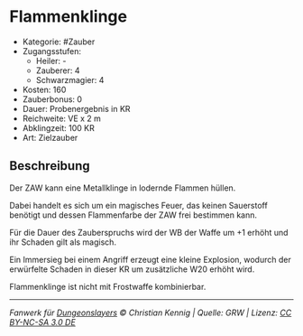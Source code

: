 # Flammenklinge

- Kategorie: #Zauber
- Zugangsstufen:
  - Heiler: -
  - Zauberer: 4
  - Schwarzmagier: 4
- Kosten: 160
- Zauberbonus: 0
- Dauer: Probenergebnis in KR
- Reichweite: VE x 2 m
- Abklingzeit: 100 KR
- Art: Zielzauber

## Beschreibung

Der ZAW kann eine Metallklinge in lodernde Flammen hüllen.

Dabei handelt es sich um ein magisches Feuer, das keinen Sauerstoff benötigt und dessen Flammenfarbe der ZAW frei bestimmen kann.

Für die Dauer des Zauberspruchs wird der WB der Waffe um +1 erhöht und ihr Schaden gilt als magisch.

Ein Immersieg bei einem Angriff erzeugt eine kleine Explosion, wodurch der erwürfelte Schaden in dieser KR um zusätzliche W20 erhöht wird.

Flammenklinge ist nicht mit Frostwaffe kombinierbar.

---

_Fanwerk für [Dungeonslayers](https://www.dungeonslayers.net/) © Christian Kennig | Quelle: GRW | Lizenz: [CC BY-NC-SA 3.0 DE](https://creativecommons.org/licenses/by-nc-sa/3.0/de/)_
